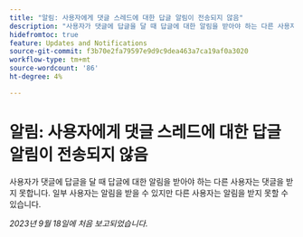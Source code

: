 ```yaml
---
title: "알림: 사용자에게 댓글 스레드에 대한 답글 알림이 전송되지 않음"
description: "사용자가 댓글에 답글을 달 때 답글에 대한 알림을 받아야 하는 다른 사용자는 댓글을 받지 못합니다. 일부 사용자는 알림을 받을 수 있지만 다른 사용자는 받지 못할 수 있습니다."
hidefromtoc: true
feature: Updates and Notifications
source-git-commit: f3b70e2fa79597e9d9c9dea463a7ca19af0a3020
workflow-type: tm+mt
source-wordcount: '86'
ht-degree: 4%

---
```



# 알림: 사용자에게 댓글 스레드에 대한 답글 알림이 전송되지 않음

사용자가 댓글에 답글을 달 때 답글에 대한 알림을 받아야 하는 다른 사용자는 댓글을 받지 못합니다. 일부 사용자는 알림을 받을 수 있지만 다른 사용자는 알림을 받지 못할 수 있습니다.

_2023년 9월 18일에 처음 보고되었습니다._
